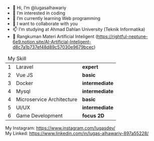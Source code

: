 - 👋 Hi, I’m @lugasalhawariy
- 👀 I’m interested in coding
- 🌱 I’m currently learning Web programming
- 💞️ I want to collaborate with you
- 📫 I’m studying at Ahmad Dahlan University (Teknik Informatika)
- 🤖 Rangkuman Materi Artificial Inteligent (https://rightful-neptune-6e9.notion.site/AI-Artificial-Inteligent-d8c7a1b737ef48d89c57030e9679bcec)

<table>
  <thead>
    <tr>
      <td colspan="3">My Skill</td>
    </tr>
   </thead>
   <tbody>
    <tr>
      <td>1</td>
      <td>Laravel</td>
      <td><b>expert</b></td>
    </tr>
    <tr>
      <td>2</td>
      <td>Vue JS</td>
      <td><b>basic</b></td>
    </tr>
    <tr>
      <td>3</td>
      <td>Docker</td>
      <td><b>intermediate</b></td>
    </tr>
    <tr>
      <td>4</td>
      <td>Mysql</td>
      <td><b>intermediate</b></td>
    </tr>
    <tr>
      <td>4</td>
      <td>Microservice Architecture</td>
      <td><b>basic</b></td>
    </tr>
    <tr>
      <td>5</td>
      <td>UI/UX</td>
      <td><b>intermediate</b></td>
    </tr>
    <tr>
      <td>6</td>
      <td>Game Development</td>
      <td><b>focus 2D</b></td>
    </tr>
   </tbody>
</table>



My Instagram: <https://www.instagram.com/lugasdev/> <br>
My Linked: <https://www.linkedin.com/in/lugas-alhawariy-897a55228/>
